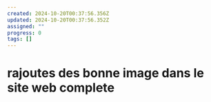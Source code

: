 ```yaml
---
created: 2024-10-20T00:37:56.356Z
updated: 2024-10-20T00:37:56.352Z
assigned: ""
progress: 0
tags: []
---
```


# rajoutes des bonne image dans le site web complete 
